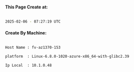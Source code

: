 
   
#### This Page Create at:

```bash

2025-02-06 - 07:27:19 UTC

```

#### Create By Machine:

```bash

Host Name : fv-az1370-153

platform  : Linux-6.8.0-1020-azure-x86_64-with-glibc2.39

Ip Local  : 10.1.0.48

```

